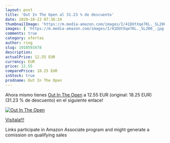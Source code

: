 ```yaml
---
layout: post
title: 'Out In The Open al 31.23 % de descuento'
date: 2020-10-22 07:36:24
thumbnailImage: 'https://m.media-amazon.com/images/I/41DUtXqe7KL._SL200_.jpg'
images: [ 'https://m.media-amazon.com/images/I/41DUtXqe7KL._SL200_.jpg' ]
comments: true
category: ofertas
author: ring
slug: 1910593478
description:
actualPrice: 12.55 EUR
currency: EUR
price: 12.55
comparePrice: 18.25 EUR
inStock: true
prodname: Out In The Open
---
```


Ahora mismo tienes [Out In The Open](https://www.amazon.es/dp/1910593478/?tag=tolees-21) a 12.55 EUR (original: 18.25 EUR) (31.23 %  de descuento) en el siguiente enlace!

[![Out In The Open](https://m.media-amazon.com/images/I/41DUtXqe7KL._SL200_.jpg)](https://www.amazon.es/dp/1910593478/?tag=tolees-21)

[Visítala!!!](https://www.amazon.es/dp/1910593478/?tag=tolees-21)

Links participate in Amazon Associate program and might generate a comission on qualifying sales
